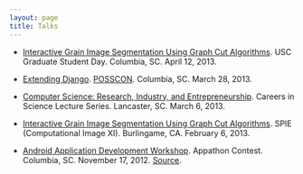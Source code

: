 ```yaml
---
layout: page
title: Talks
---
```


- [Interactive Grain Image Segmentation Using Graph Cut Algorithms][7]. USC
  Graduate Student Day. Columbia, SC.  April 12, 2013.

- [Extending Django][5]. [POSSCON][6]. Columbia, SC.  March 28, 2013.

- [Computer Science: Research, Industry, and Entrepreneurship][4].
  Careers in Science Lecture Series. Lancaster, SC.  March 6, 2013.

- [Interactive Grain Image Segmentation Using Graph Cut Algorithms][3].
  SPIE (Computational Image XI).  Burlingame, CA.  February 6, 2013.

- [Android Application Development Workshop][1].  Appathon Contest.
  Columbia, SC.  November 17, 2012.  [Source][2].

[1]: /android-intro-slides/
[2]: https://github.com/malloc47/android-intro-workshop
[3]: /spie2013/
[4]: /cs-careers/
[5]: /posscon2013/
[6]: http://posscon.org/
[7]: /gsd2013/
